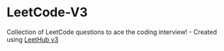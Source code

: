 # LeetCode-V3
Collection of LeetCode questions to ace the coding interview! - Created using [LeetHub v3](https://github.com/raphaelheinz/LeetHub-3.0)
